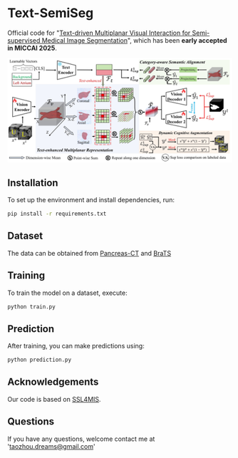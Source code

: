 # Text-SemiSeg
Official code for "[Text-driven Multiplanar Visual Interaction for Semi-supervised Medical Image Segmentation](https://arxiv.org/pdf/2507.12382)", which has been **early accepted in MICCAI 2025**.

![The proposed Text-SemiSeg framework](./Figure/model.jpg)

## Installation

To set up the environment and install dependencies, run:

```bash
pip install -r requirements.txt
```

## Dataset
The data can be obtained from [Pancreas-CT](https://drive.google.com/drive/folders/1kQX8z34kF62ZF_1-DqFpIosB4zDThvPz?usp=sharing) and [BraTS](https://github.com/HiLab-git/SSL4MIS/tree/master/data/BraTS2019)

## Training
To train the model on a dataset, execute:
```bash
python train.py
```

## Prediction
After training, you can make predictions using:
```bash
python prediction.py
```

## Acknowledgements
Our code is based on [SSL4MIS](https://github.com/HiLab-git/SSL4MIS).

## Questions
If you have any questions, welcome contact me at 'taozhou.dreams@gmail.com'
